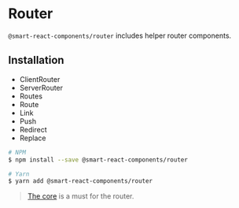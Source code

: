 # Router

`@smart-react-components/router` includes helper router components.

## Installation

* ClientRouter
* ServerRouter
* Routes
* Route
* Link
* Push
* Redirect
* Replace

```sh
# NPM
$ npm install --save @smart-react-components/router

# Yarn
$ yarn add @smart-react-components/router
```

> [The core](https://github.com/cevadtokatli/smart-react-components/tree/v2/core) is a must for the router.
